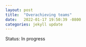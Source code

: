 ```yaml
---
layout: post
title:  "Overachieving teams"
date:   2022-01-17 19:50:39 -0800
categories: jekyll update
---
```

Status: In progress